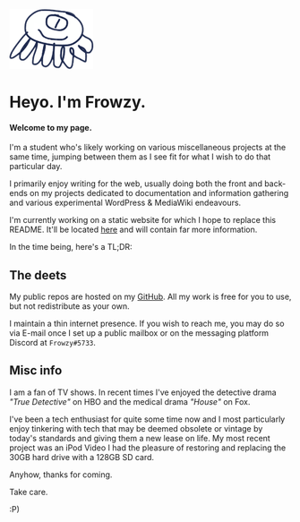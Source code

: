<img src="https://raw.githubusercontent.com/Frowzy/frowzy.github.io/master/images/frowtopus.png" alt="Frowtopus" width="150"/>


# Heyo. I'm Frowzy.

#### Welcome to my page.

I'm a student who's likely working on various miscellaneous projects at the same time, jumping between them as I see fit for what I wish to do that particular day.

I primarily enjoy writing for the web, usually doing both the front and back-ends on my projects dedicated to documentation and information gathering and various experimental WordPress & MediaWiki endeavours. 

I'm currently working on a static website for which I hope to replace this README. It'll be located [here](https://frowzy.github.io/) and will contain far more information.

In the time being, here's a TL;DR:

## The deets

My public repos are hosted on my [GitHub](https://github.com/Frowzy). All my work is free for you to use, but not redistribute as your own. 

I maintain a thin internet presence. If you wish to reach me, you may do so via E-mail once I set up a public mailbox or on the messaging platform Discord at `Frowzy#5733`.


## Misc info

I am a fan of TV shows. In recent times I've enjoyed the detective drama *"True Detective"* on HBO and the medical drama *"House"* on Fox.

I've been a tech enthusiast for quite some time now and I most particularly enjoy tinkering with tech that may be deemed obsolete or vintage by today's standards and giving them a new lease on life. My most recent project was an iPod Video I had the pleasure of restoring and replacing the 30GB hard drive with a 128GB SD card. 

Anyhow, thanks for coming. 

Take care.

:P)

